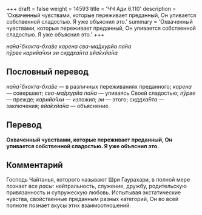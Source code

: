 +++
draft = false
weight = 14593
title = 'ЧЧ Ади 6.110'
description = 'Охваченный чувствами, которые переживает преданный, Он упивается собственной сладостью. Я уже объяснил это.'
summary = 'Охваченный чувствами, которые переживает преданный, Он упивается собственной сладостью. Я уже объяснил это.'
+++

_на̄на̄-бхакта-бха̄ве карена сва-ма̄дхурйа па̄на  
пӯрве карийа̄чхи эи сиддха̄нта вйа̄кхйа̄на_

## Пословный перевод

_на̄на̄_\-_бхакта_\-_бха̄ве_ — в различных переживаниях преданного; _карена_ — совершает; _сва_\-_ма̄дхурйа_ _па̄на_ — упиваясь Своей сладостью; _пӯрве_ — прежде; _карийа̄чхи_ — изложил; _эи_ — этого; _сиддха̄нта_ — заключения; _вйа̄кхйа̄на_ — объяснение.

## Перевод

**Охваченный чувствами, которые переживает преданный, Он упивается собственной сладостью. Я уже объяснил это.**

## Комментарий

Господь Чайтанья, которого называют Шри Гаурахари, в полной мере познает все _расы:_ нейтральность, служение, дружбу, родительскую привязанность и супружескую любовь. Испытывая экстатические чувства, свойственные преданным разных категорий, Он во всей полноте познает вкусы этих взаимоотношений.
